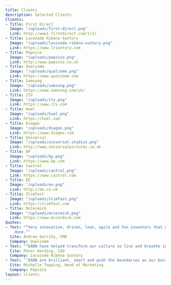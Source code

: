 ```yaml
---
title: Clients
description: Selected Clients
Clients:
- Title: First Direct
  Image: "/uploads/first-direct.png"
  Link: http://www1.firstdirect.com/1/2/
- Title: Lucozade Ribena Suntory
  Image: "/uploads/lucozade-ribena-suntory.png"
  Link: https://www.lrsuntory.com
- Title: Pepsico
  Image: "/uploads/pepsico.png"
  Link: http://www.pepsico.co.uk
- Title: Qualcomm
  Image: "/uploads/qualcomm.png"
  Link: https://www.qualcomm.com
- Title: Samsung
  Image: "/uploads/samsung.png"
  Link: https://www.samsung.com/uk/
- Title: ITV
  Image: "/uploads/itv.png"
  Link: https://www.itv.com
- Title: Huel
  Image: "/uploads/huel.png"
  Link: https://huel.com
- Title: Diageo
  Image: "/uploads/diageo.png"
  Link: https://www.diageo.com
- Title: Universal
  Image: "/uploads/universal-studios.png"
  Link: http://www.universalpictures.co.uk
- Title: BP
  Image: "/uploads/bp.png"
  Link: https://www.bp.com
- Title: Castrol
  Image: "/uploads/castrol.png"
  Link: https://www.castrol.com
- Title: EE
  Image: "/uploads/ee.png"
  Link: http://ee.co.uk
- Title: Slimfast
  Image: "/uploads/slimfast.png"
  Link: https://slimfast.com
- Title: McCormick
  Image: "/uploads/mccormick.png"
  Link: https://www.mccormick.com
Quotes:
- Text: "“Very innovative, driven, lean, agile and fun inventors that get the job
    done.”"
  Cite: Andrew Garrihy, CMO
  Company: Qualcomm
- Text: "“EARN have helped transform our culture to live and breathe innovative thinking”"
  Cite: Peter Harding, COO
  Company: Lucozade Ribena Suntory
- Text: '"EARN are brilliant, smart and push the boundaries as our business partners."'
  Cite: Michelle Topping, Head of Marketing
  Company: PepsiCo
layout: clients
---
```


